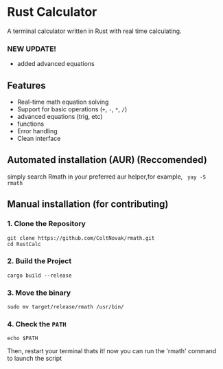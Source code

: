 # Rust  Calculator
A  terminal calculator written in Rust with real time calculating.
### NEW UPDATE!
  - added advanced equations

## Features

- Real-time math equation solving
- Support for basic operations (`+`, `-`, `*`, `/`)
- advanced equations (trig, etc)
- functions
- Error handling
- Clean interface
## Automated installation (AUR) (Reccomended)
simply search Rmath in your preferred aur helper,for example, ``` yay -S rmath```
## Manual installation (for contributing)
### 1. Clone the Repository
```
git clone https://github.com/ColtNovak/rmath.git
cd RustCalc
```
### 2. Build the Project
```
cargo build --release
```
### 3. Move the binary
```
sudo mv target/release/rmath /usr/bin/
```

### 4. Check the `PATH`
```
echo $PATH
```
Then, restart your terminal
thats it! now you can run the 'rmath' command to launch the script

